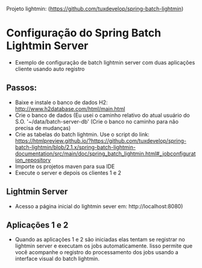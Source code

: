 Projeto lightmin: (https://github.com/tuxdevelop/spring-batch-lightmin)

# Configuração do Spring Batch Lightmin Server
- Exemplo de configuração de batch lightmin server com duas aplicações cliente usando auto registro

## Passos:
- Baixe e instale o banco de dados H2: http://www.h2database.com/html/main.html
- Crie o banco de dados (Eu usei o caminho relativo do atual usuário do S.O. '~/data/batch-server-db' (Crie o banco no caminho para não precisa de mudanças)
- Crie as tabelas do batch lightmin. Use o script do link: https://htmlpreview.github.io/?https://github.com/tuxdevelop/spring-batch-lightmin/blob/2.1.x/spring-batch-lightmin-documentation/src/main/doc/spring_batch_lightmin.html#_jobconfiguration_repository
- Importe os projetos maven para sua IDE
- Execute o server e depois os clientes 1 e 2

## Lightmin Server 
- Acesso a página inicial do lightmin sever em: http://localhost:8080)

## Aplicações 1  e 2
- Quando as aplicações 1 e 2 são iniciadas elas tentam se registrar no lightmin server e executam os jobs automaticamente. Iisso permite que você acompanhe o registro do processamento dos jobs usando a interface visual do batch lightmin.

 


